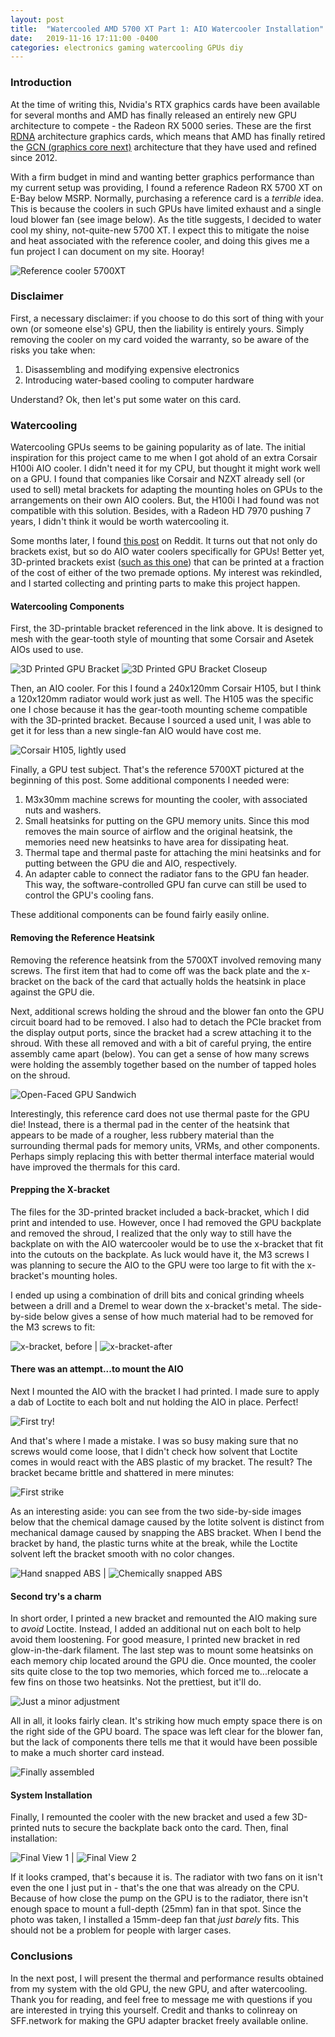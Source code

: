 ```yaml
---
layout: post
title:  "Watercooled AMD 5700 XT Part 1: AIO Watercooler Installation"
date:   2019-11-16 17:11:00 -0400
categories: electronics gaming watercooling GPUs diy
---
```

### Introduction
At the time of writing this, Nvidia's RTX graphics cards have been available for several months and AMD has finally released an entirely new GPU architecture to compete - the Radeon RX 5000 series.
These are the first [RDNA](https://en.wikipedia.org/wiki/RDNA_(microarchitecture)) architecture graphics cards, which means that AMD has finally retired the [GCN (graphics core next)](https://en.wikipedia.org/wiki/Graphics_Core_Next) architecture that they have used and refined since 2012.

With a firm budget in mind and wanting better graphics performance than my current setup was providing, I found a reference Radeon RX 5700 XT on E-Bay below MSRP.
Normally, purchasing a reference card is a _terrible_ idea.
This is because the coolers in such GPUs have limited exhaust and a single loud blower fan (see image below). 
As the title suggests, I decided to water cool my shiny, not-quite-new 5700 XT.
I expect this to mitigate the noise and heat associated with the reference cooler, and doing this gives me a fun project I can document on my site. Hooray!

![Reference cooler 5700XT](/images/watercooling_gpu/5700xt_top_down.jpg "Reference coolers. They look great, but sound terrible.")

### Disclaimer
First, a necessary disclaimer: if you choose to do this sort of thing with your own (or someone else's) GPU, then the liability is entirely yours.
Simply removing the cooler on my card voided the warranty, so be aware of the risks you take when:
1. Disassembling and modifying expensive electronics
2. Introducing water-based cooling to computer hardware

Understand? Ok, then let's put some water on this card.

### Watercooling
Watercooling GPUs seems to be gaining popularity as of late. 
The initial inspiration for this project came to me when I got ahold of an
extra Corsair H100i AIO cooler. I didn't need it for my CPU, but thought it
might work well on a GPU. 
I found that companies like Corsair and NZXT already
sell (or used to sell) metal brackets for adapting the mounting holes on
GPUs to the arrangements on their own AIO coolers. 
But, the H100i I had found was not compatible with this solution.
Besides, with a Radeon HD 7970 pushing 7 years, I didn't think it would be worth watercooling it.


Some months later, I found [this post](https://www.reddit.com/r/Amd/comments/ciumqe/rx_5700_aio_watercooling_with_the_idcooling/) 
on Reddit. It turns out that not only do
brackets exist, but so do AIO water coolers specifically for GPUs!
Better yet, 3D-printed brackets exist ([such as this one](https://smallformfactor.net/forum/threads/a-3d-printable-gpu-aio-mount.2526/))
 that can be printed at
a fraction of the cost of either of the two premade options.
My interest was rekindled, and I started collecting and printing parts to make this
project happen.

#### Watercooling Components
First, the 3D-printable bracket referenced in the link above. It is designed to
mesh with the gear-tooth style of mounting that some Corsair and Asetek AIOs used
to use.

![3D Printed GPU Bracket](/images/watercooling_gpu/completed_bracket.jpg "The bracket to mount the AIO to the GPU. Took about an hour to print.")
![3D Printed GPU Bracket Closeup](/images/watercooling_gpu/bracket_closeup.jpg "Note the teeth all around, which mesh with those on the pump block.")

Then, an AIO cooler. For this I found a 240x120mm Corsair H105, but I think a 120x120mm
radiator would work just as well. The H105 was the specific one I chose because
it has the gear-tooth mounting scheme compatible with the 3D-printed bracket.
Because I sourced a used unit, I was able to get it for less than a new single-fan AIO would have cost me.

![Corsair H105, lightly used](/images/watercooling_gpu/corsair_h105.jpg)


Finally, a GPU test subject. That's the reference 5700XT pictured at the beginning
of this post.
Some additional components I needed were:
1. M3x30mm machine screws for mounting the cooler, with associated nuts and
			washers.
2. Small heatsinks for putting on the GPU memory units. Since this mod removes
			the main source of airflow and the original heatsink, the memories need new
heatsinks to have area for dissipating heat. 
3. Thermal tape and thermal paste for attaching the mini heatsinks and for
			putting between the GPU die and AIO, respectively.
4. An adapter cable to connect the radiator fans to the GPU fan header. This way, the 
software-controlled GPU fan curve can still be used to control the GPU's cooling fans. 

These additional components can be found fairly easily online.

#### Removing the Reference Heatsink
Removing the reference heatsink from the 5700XT involved removing
many screws. The first item that had to come off was the back plate and the
x-bracket on the back of the card that actually holds the heatsink in place
against the GPU die.

Next, additional screws holding the shroud and the blower fan onto the GPU
circuit board had to be removed. I also had to detach the PCIe bracket from the
display output ports, since the bracket had a screw attaching it to the shroud.
With these all removed and with a bit of careful prying, the entire assembly
came apart (below). You can get a sense of how many screws were holding the 
assembly together based on the number of tapped holes on the shroud.

![Open-Faced GPU Sandwich](/images/watercooling_gpu/an-open-faced-sammich.jpg)

Interestingly, this reference card does not use thermal paste for the GPU die!
Instead, there is a thermal pad in the center of the heatsink that appears to 
be made of a rougher, less rubbery material than the surrounding thermal pads
for memory units, VRMs, and other components. Perhaps simply replacing this
with better thermal interface material would have improved the thermals for
this card.

#### Prepping the X-bracket
The files for the 3D-printed bracket included a back-bracket, which I did print and 
intended to use. However, once I had removed the GPU backplate and removed the shroud,
I realized that the only way to still have the backplate on with the AIO watercooler
would be to use the x-bracket that fit into the cutouts on the backplate.
As luck would have it, the M3 screws I was planning to secure the AIO to the GPU were 
too large to fit with the x-bracket's mounting holes. 

I ended up using a combination of drill bits and conical grinding wheels between 
a drill and a Dremel to wear down the x-bracket's metal. The side-by-side below 
gives a sense of how much material had to be removed for the M3 screws to fit:

![x-bracket, before](/images/watercooling_gpu/x-bracket-before.jpg) | ![x-bracket-after](/images/watercooling_gpu/x-bracket-after.jpg)

#### There was an attempt...to mount the AIO

Next I mounted the AIO with the bracket I had printed.
I made sure to apply a dab of Loctite to each bolt and nut holding the AIO in place.
Perfect!

![First try!](/images/watercooling_gpu/first-try.jpg)

And that's where I made a mistake. I was so busy making sure that no screws
would come loose, that I didn't check how solvent that Loctite comes in
would react with the ABS plastic of my bracket. The result? The bracket became
brittle and shattered in mere minutes:

![First strike](/images/watercooling_gpu/first-try-is-not-a-charm.jpg)
 
As an interesting aside: you can see from the two side-by-side images below
that the chemical damage caused by the lotite solvent is distinct from mechanical 
damage caused by snapping the ABS bracket. 
When I bend the bracket by hand, the plastic turns white at the break, while
the Loctite solvent left the bracket smooth with no color changes.

![Hand snapped ABS](/images/watercooling_gpu/hand-snapped-abs.jpg) | ![Chemically snapped ABS](/images/watercooling_gpu/Loctite-snapped-abs.jpg)

#### Second try's a charm
In short order, I printed a new bracket and remounted the AIO making sure to
_avoid_ Loctite. Instead, I added an additional nut on each bolt to help avoid 
them loostening.
For good measure, I printed new bracket in red glow-in-the-dark filament.
The last step was to mount some heatsinks on each memory chip located around the GPU die. 
Once mounted, the cooler sits quite close to the top two memories, which forced me to...relocate
a few fins on those two heatsinks. Not the prettiest, but it'll do.

![Just a minor adjustment](/images/watercooling_gpu/heatsinked-memories.jpg)

All in all, it looks fairly clean. It's striking how much empty space there is on 
the right side of the GPU board. The space was left clear for the blower fan,
but the lack of components there tells me that it would have been possible to make a 
much shorter card instead.

![Finally assembled](/images/watercooling_gpu/all-together-now.jpg)


#### System Installation

Finally, I remounted the cooler with the new bracket and used a few 3D-printed nuts 
to secure the backplate back onto the card.
Then, final installation:

![Final View 1](/images/watercooling_gpu/final-view-1.jpg) | ![Final View 2](/images/watercooling_gpu/final-view-2.jpg)

If it looks cramped, that's because it is. 
The radiator with two fans on it isn't even the one I just put in - that's the one that was
already on the CPU.
Because of how close the pump on the GPU is to the radiator, there isn't enough space to mount a full-depth
(25mm) fan in that spot. 
Since the photo was taken, I installed a 15mm-deep fan that _just barely_ fits.
This should not be a problem for people with larger cases.

### Conclusions
In the next post, I will present the thermal and performance results obtained from my system with the old GPU, the new GPU, and after watercooling.
Thank you for reading, and feel free to message me with questions if you are interested in trying this yourself. 
Credit and thanks to colinreay on SFF.network for making the GPU adapter bracket freely available online.
